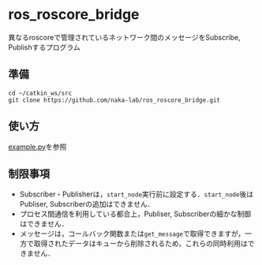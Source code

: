 # ros_roscore_bridge

異なるroscoreで管理されているネットワーク間のメッセージをSubscribe, Publishするプログラム

## 準備
```
cd ~/catkin_ws/src
git clone https://github.com/naka-lab/ros_roscore_bridge.git
```

## 使い方
[example.py](scripts/example.py)を参照

## 制限事項
- Subscriber・Publisherは，`start_node`実行前に設定する．`start_node`後はPubliser, Subscriberの追加はできません．
- プロセス間通信を利用している都合上，Publiser, Subscriberの細かな制御はできません．
- メッセージは，コールバック関数または`get_message`で取得できますが，一方で取得されたデータはキューから削除されるため，これらの同時利用はできません．
